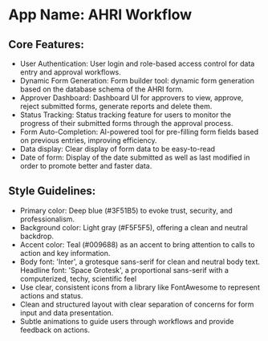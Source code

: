 # **App Name**: AHRI Workflow

## Core Features:

- User Authentication: User login and role-based access control for data entry and approval workflows.
- Dynamic Form Generation: Form builder tool: dynamic form generation based on the database schema of the AHRI form.
- Approver Dashboard: Dashboard UI for approvers to view, approve, reject submitted forms, generate reports and delete them.
- Status Tracking: Status tracking feature for users to monitor the progress of their submitted forms through the approval process.
- Form Auto-Completion: AI-powered tool for pre-filling form fields based on previous entries, improving efficiency.
- Data display: Clear display of form data to be easy-to-read
- Date of form: Display of the date submitted as well as last modified in order to promote better and faster data.

## Style Guidelines:

- Primary color: Deep blue (#3F51B5) to evoke trust, security, and professionalism.
- Background color: Light gray (#F5F5F5), offering a clean and neutral backdrop.
- Accent color: Teal (#009688) as an accent to bring attention to calls to action and key information.
- Body font: 'Inter', a grotesque sans-serif for clean and neutral body text. Headline font: 'Space Grotesk', a proportional sans-serif with a computerized, techy, scientific feel
- Use clear, consistent icons from a library like FontAwesome to represent actions and status.
- Clean and structured layout with clear separation of concerns for form input and data presentation.
- Subtle animations to guide users through workflows and provide feedback on actions.
